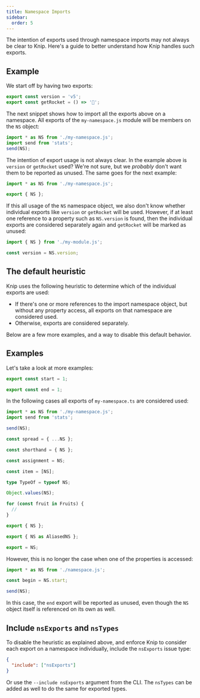 ```yaml
---
title: Namespace Imports
sidebar:
  order: 5
---
```


The intention of exports used through namespace imports may not always be clear
to Knip. Here's a guide to better understand how Knip handles such exports.

## Example

We start off by having two exports:

```ts title="my-namespace.js"
export const version = 'v5';
export const getRocket = () => '🚀';
```

The next snippet shows how to import all the exports above on a namespace. All
exports of the `my-namespace.js` module will be members on the `NS` object:

```ts title="my-module.ts"
import * as NS from './my-namespace.js';
import send from 'stats';
send(NS);
```

The intention of export usage is not always clear. In the example above is
`version` or `getRocket` used? We're not sure, but we _probably_ don't want them
to be reported as unused. The same goes for the next example:

```ts title="my-module.ts"
import * as NS from './my-namespace.js';

export { NS };
```

If this all usage of the `NS` namespace object, we also don't know whether
individual exports like `version` or `getRocket` will be used. However, if at
least one reference to a property such as `NS.version` is found, then the
individual exports are considered separately again and `getRocket` will be
marked as unused:

```ts title="index.ts"
import { NS } from './my-module.js';

const version = NS.version;
```

## The default heuristic

Knip uses the following heuristic to determine which of the individual exports
are used:

- If there's one or more references to the import namespace object, but without
  any property access, all exports on that namespace are considered used.
- Otherwise, exports are considered separately.

Below are a few more examples, and a way to disable this default behavior.

## Examples

Let's take a look at more examples:

```ts title="my-namespace.ts"
export const start = 1;

export const end = 1;
```

In the following cases all exports of `my-namespace.ts` are considered used:

```ts title="index.ts"
import * as NS from './my-namespace.js';
import send from 'stats';

send(NS);

const spread = { ...NS };

const shorthand = { NS };

const assignment = NS;

const item = [NS];

type TypeOf = typeof NS;

Object.values(NS);

for (const fruit in Fruits) {
  //
}

export { NS };

export { NS as AliasedNS };

export = NS;
```

However, this is no longer the case when one of the properties is accessed:

```ts title="index.js"
import * as NS from './namespace.js';

const begin = NS.start;

send(NS);
```

In this case, the `end` export will be reported as unused, even though the `NS`
object itself is referenced on its own as well.

## Include `nsExports` and `nsTypes`

To disable the heuristic as explained above, and enforce Knip to consider each
export on a namespace individually, include the `nsExports` issue type:

```json
{
  "include": ["nsExports"]
}
```

Or use the `--include nsExports` argument from the CLI. The `nsTypes` can be
added as well to do the same for exported types.
